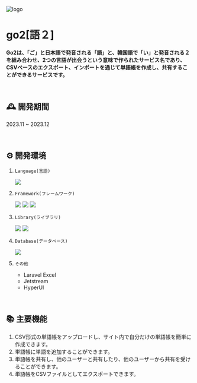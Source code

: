 ![logo](https://go2logo.s3.ap-northeast-2.amazonaws.com/go2-logo-big.png)

# go2[語２]
**Go2は、「ご」と日本語で発音される「語」と、韓国語で「い」と発音される２を組み合わせ、2つの言語が出会うという意味で作られたサービス名であり、CSVベースのエクスポート、インポートを通じて単語帳を作成し、共有することができるサービスです。**


<br>

## 🕰️ 開発期間
2023.11 ~ 2023.12

<br>

## ⚙️ 開発環境
1. `Language(言語)`
   
   <div>
    <img src="https://img.shields.io/badge/JavaScript-F7DF1E?style=for-the-badge&logo=JavaScript&logoColor=white">
2.  `Framework(フレームワーク)`
   
    <div>
    <img src="https://img.shields.io/badge/laravel-FF2D20?style=for-the-badge&logo=laravel&logoColor=white">
    <img src="https://img.shields.io/badge/Vue.js-4FC08D?style=for-the-badge&logo=Vue.js&logoColor=white">
    <img src="https://img.shields.io/badge/Tailwind CSS-06B6D4?style=for-the-badge&logo=Tailwind CSS&logoColor=white">

3. `Library(ライブラリ)`
      
    <div>
    <img src="https://img.shields.io/badge/Inertia-9553E9?style=for-the-badge&logo=Inertia&logoColor=white">
    <img src="https://img.shields.io/badge/VueX-4FC08D?style=for-the-badge&logo=Vue.js&logoColor=white">

4. `Database(データベース)`
      
    <div>
    <img src="https://img.shields.io/badge/PostgreSQL-4169E1?style=for-the-badge&logo=PostgreSQL&logoColor=white">

5. `その他`
   - Laravel Excel
   - Jetstream
   - HyperUI

<br>

## 📚 主要機能
1. CSV形式の単語帳をアップロードし、サイト内で自分だけの単語帳を簡単に作成できます。
2. 単語帳に単語を追加することができます。
3. 単語帳を共有し、他のユーザーと共有したり、他のユーザーから共有を受けることができます。
4. 単語帳をCSVファイルとしてエクスポートできます。

